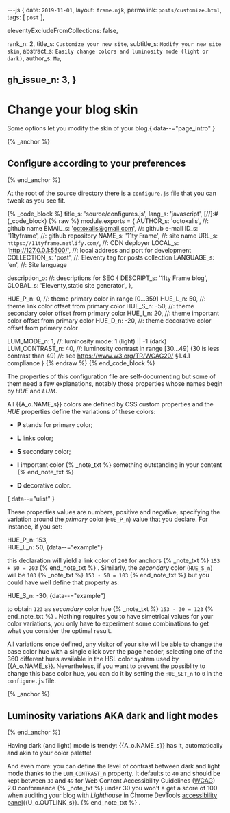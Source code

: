 ---js
{
  date:      `2019-11-01`,
  layout:    `frame.njk`,
  permalink: `posts/customize.html`,
  tags:      [ `post` ],

  eleventyExcludeFromCollections: false,

  rank_n:     2,
  title_s:    `Customize your new site`,
  subtitle_s: `Modify your new site skin`,
  abstract_s: `Easily change colors and luminosity mode (light or dark)`,
  author_s:   `Me`,

  gh_issue_n: 3,
}
---
[comment]: # (======== Post ========)
# Change your blog skin

Some options let you modify the skin of your blog.{ data--="page_intro" }

{% _anchor %}
## Configure according to your preferences
{% end_anchor %}

<slot-slice>
<slot-css prism_css/>
<slot-css lib_prism/>
<slot-js prism_js/>

At the root of the source directory there is a `configure.js` file that you can tweak as you see fit.


{% _code_block %}
    title_s: 'source/configures.js',
    lang_s: 'javascript',
[//]:#(_code_block)
{% raw %}
module.exports =
{
  AUTHOR_s:     'octoxalis',                       //: github name
  EMAIL_s:      'octoxalis@gmail.com',             //: github e-mail
  ID_s:         '11tyframe',                       //: github repository
  NAME_s:       '11ty Frame',                      //: site name
  URL_s:        `https://11tyframe.netlify.com/`,  //: CDN deployer
  LOCAL_s:      'http://127.0.0.1:5500/',          //: local address and port for development
  COLLECTION_s: 'post',                            //: Eleventy tag for posts collection
  LANGUAGE_s:   'en',                              //: Site language

  description_o:                                   //: descriptions for SEO
  {
    DESCRIPT_s: '11ty Frame blog',
    GLOBAL_s:   'Eleventy,static site generator',
  },

  HUE_P_n: 0,        //: theme primary color in range [0...359]
  HUE_L_n: 50,       //: theme link color offset from primary color
  HUE_S_n: -50,      //: theme secondary color offset from primary color
  HUE_I_n: 20,       //: theme important color offset from primary color
  HUE_D_n: -20,      //: theme decorative color offset from primary color

  LUM_MODE_n:     1,   //: luminosity mode: 1 (light) || -1 (dark)
  LUM_CONTRAST_n: 40,  //: luminosity contrast in range [30...49] (30 is less contrast than 49)
                       //: see https://www.w3.org/TR/WCAG20/ §1.4.1 compliance
}
{% endraw %}
{% end_code_block %}


The properties of this configuration file are self-documenting but some of them need a few explanations, notably those properties whose names begin by _HUE_ and _LUM_.

All {{A_o.NAME_s}} colors are defined by CSS custom properties and the _HUE_ properties define the variations of these colors:
+ **P** stands for primary color;
+ **L** links color;
+ **S** secondary color;
+ **I** important color
{% _note_txt %}
something outstanding in your content
{% end_note_txt %}

+ **D** decorative color.

{ data--="ulist" }

These properties values are numbers, positive and negative, specifying the variation around the _primary_ color (`HUE_P_n`) value that you declare.
For instance, if you set:

HUE_P_n: 153,<br/>
HUE_L_n: 50,
{data--="example"}

this declaration will yield a link color of `203` for anchors
{% _note_txt %}
`153 + 50 = 203`
{% end_note_txt %}
. Similarly, the _secondary_ color (`HUE_S_n`) will be `103`
{% _note_txt %}
`153 - 50 = 103`
{% end_note_txt %}
but you could have well define that property as:

HUE_S_n: -30,
{data--="example"}

to obtain `123` as _secondary_ color hue
{% _note_txt %}
`153 - 30 = 123`
{% end_note_txt %}
. Nothing requires you to have simetrical values for your color variations, you only have to experiment some combinations to get what you consider the optimal result.

All variations once defined, any visitor of your site will be able to change the base color hue with a single click over the page header, selecting one of the 360 different hues available in the HSL color system used by {{A_o.NAME_s}}. Nevertheless, if you want to prevent the possiblity to change this base color hue, you can do it by setting the `HUE_SET_n` to `0` in the `configure.js` file.

</slot-slice>

{% _anchor %}
## Luminosity variations AKA dark and light modes
{% end_anchor %}

<slot-slice>

Having dark (and light) mode is trendy: {{A_o.NAME_s}} has it, automatically and akin to your color palette!

And even more: you can define the level of contrast between dark and light mode thanks to the `LUM_CONTRAST_n` property. It defaults to `40` and should be kept between `30` and `49` for Web Content Accessibility Guidelines ([WCAG]) 2.0 conformance
{% _note_txt %}
under 30 you won't a get a score of 100 when auditing your blog with _Lighthouse_ in Chrome DevTools [accessibility panel]{{U_o.OUTLINK_s}}.
{% end_note_txt %}
.

</slot-slice>

[comment]: # (======== Links ========)

[WCAG]: https://www.w3.org/TR/WCAG20/
[accessibility panel]: https://developers.google.com/web/tools/chrome-devtools/accessibility/reference